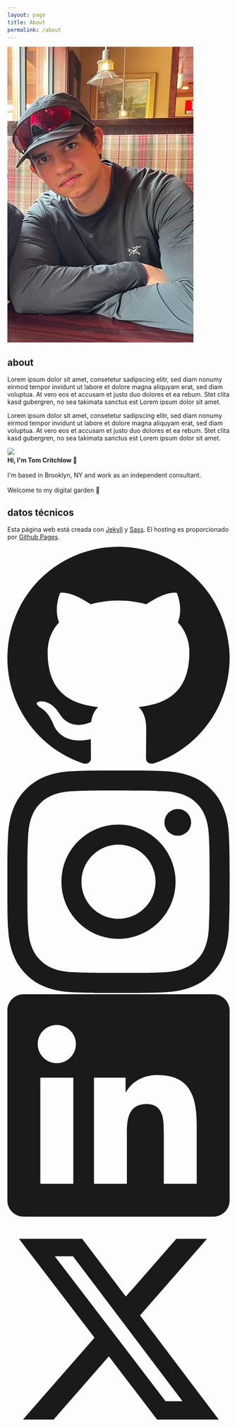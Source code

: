 ```yaml
---
layout: page
title: About
permalink: /about
---
```

<article class="pa3 pa5-ns mw7 center">
  <div class="mb4 flex justify-center">
    <img src="assets/alan-about.jpg" class="w-auto h-auto mw-100 mw-90-ns mw-80-l" alt="Photo of outer space">
  </div>
  <div>
    <h1 class="dark-gray f5 f4-l mt0">about</h1>
    <p class="f6 f5-l lh-copy">
      Lorem ipsum dolor sit amet, consetetur sadipscing elitr, sed diam nonumy eirmod
      tempor invidunt ut labore et dolore magna aliquyam erat, sed diam voluptua. At
      vero eos et accusam et justo duo dolores et ea rebum. Stet clita kasd gubergren,
      no sea takimata sanctus est Lorem ipsum dolor sit amet.
    </p>
    <p class="f6 f5-l lh-copy">
      Lorem ipsum dolor sit amet, consetetur sadipscing elitr, sed diam nonumy eirmod
      tempor invidunt ut labore et dolore magna aliquyam erat, sed diam voluptua. At
      vero eos et accusam et justo duo dolores et ea rebum. Stet clita kasd gubergren,
      no sea takimata sanctus est Lorem ipsum dolor sit amet.
    </p>
  </div>
</article>
<div class="pt4 pt5-l pb2 w-two-thirds-ns ph3 ph0-l center">

<div class="flex flex-wrap bg-dark-gray shadow-4 pa4 lh-copy f4 br2 mv4">
  <img class="w-25-l w-100 br2 pb3 pb0-l" style="transform:rotate(-2deg)" src="/assets/alan-about.jpeg">
  <div class="w-75-l pl4-l">
    <strong class="f3">Hi, I'm Tom Critchlow 👋</strong>
    <br><br>
    I'm based in Brooklyn, NY and work as an independent consultant.
    <br><br>
    Welcome to my digital garden 🌱
  </div>

</div>
<article class="pa3 pa5-ns mw7 center">
  <div>
    <h2 class="dark-gray f5 f4-l mt0">datos técnicos</h2>
    <p class="f6 f5-l lh-copy">
      Esta página web está creada con <a class="link dim dark-gray underline" href="https://jekyllrb.com/" target="_blank">Jekyll</a> y <a class="link dim dark-gray underline" href="https://sass-lang.com/" target="_blank">Sass</a>. El hosting es proporcionado por <a class="link dim dark-gray underline" href="https://pages.github.com/" target="_blank">Github Pages</a>.
    </p>
  </div>
</article>

<article class="pv4 ph3 ph5-ns tc">
  <a class="link dark-gray hover-silver dib h2 w2 mr3" href="https://github.com/st-allan" title="GitHub">
    <svg fill="currentColor" xmlns="http://www.w3.org/2000/svg" viewBox="0 0 16 16" fill-rule="evenodd" clip-rule="evenodd" stroke-linejoin="round" stroke-miterlimit="1.414"><path d="M8 0C3.58 0 0 3.582 0 8c0 3.535 2.292 6.533 5.47 7.59.4.075.547-.172.547-.385 0-.19-.007-.693-.01-1.36-2.226.483-2.695-1.073-2.695-1.073-.364-.924-.89-1.17-.89-1.17-.725-.496.056-.486.056-.486.803.056 1.225.824 1.225.824.714 1.223 1.873.87 2.33.665.072-.517.278-.87.507-1.07-1.777-.2-3.644-.888-3.644-3.953 0-.873.31-1.587.823-2.147-.083-.202-.358-1.015.077-2.117 0 0 .672-.215 2.2.82.638-.178 1.323-.266 2.003-.27.68.004 1.364.092 2.003.27 1.527-1.035 2.198-.82 2.198-.82.437 1.102.163 1.915.08 2.117.513.56.823 1.274.823 2.147 0 3.073-1.87 3.75-3.653 3.947.287.246.543.735.543 1.48 0 1.07-.01 1.933-.01 2.195 0 .215.144.463.55.385C13.71 14.53 16 11.534 16 8c0-4.418-3.582-8-8-8"/></svg>
  </a>
  <a class="link hover-silver dark-gray dib h2 w2 mr3" href="https://www.instagram.com/st_allan/" title="Instagram">
    <svg fill="currentColor" xmlns="http://www.w3.org/2000/svg" viewBox="0 0 16 16" fill-rule="evenodd" clip-rule="evenodd" stroke-linejoin="round" stroke-miterlimit="1.414"><path d="M8 0C5.827 0 5.555.01 4.702.048 3.85.088 3.27.222 2.76.42c-.526.204-.973.478-1.417.923-.445.444-.72.89-.923 1.417-.198.51-.333 1.09-.372 1.942C.008 5.555 0 5.827 0 8s.01 2.445.048 3.298c.04.852.174 1.433.372 1.942.204.526.478.973.923 1.417.444.445.89.72 1.417.923.51.198 1.09.333 1.942.372.853.04 1.125.048 3.298.048s2.445-.01 3.298-.048c.852-.04 1.433-.174 1.942-.372.526-.204.973-.478 1.417-.923.445-.444.72-.89.923-1.417.198-.51.333-1.09.372-1.942.04-.853.048-1.125.048-3.298s-.01-2.445-.048-3.298c-.04-.852-.174-1.433-.372-1.942-.204-.526-.478-.973-.923-1.417-.444-.445-.89-.72-1.417-.923-.51-.198-1.09-.333-1.942-.372C10.445.008 10.173 0 8 0zm0 1.44c2.136 0 2.39.01 3.233.048.78.036 1.203.166 1.485.276.374.145.64.318.92.598.28.28.453.546.598.92.11.282.24.705.276 1.485.038.844.047 1.097.047 3.233s-.01 2.39-.048 3.233c-.036.78-.166 1.203-.276 1.485-.145.374-.318.64-.598.92-.28.28-.546.453-.92.598-.282.11-.705.24-1.485.276-.844.038-1.097.047-3.233.047s-2.39-.01-3.233-.048c-.78-.036-1.203-.166-1.485-.276-.374-.145-.64-.318-.92-.598-.28-.28-.453-.546-.598-.92-.11-.282-.24-.705-.276-1.485C1.45 10.39 1.44 10.136 1.44 8s.01-2.39.048-3.233c.036-.78.166-1.203.276-1.485.145-.374.318-.64.598-.92.28-.28.546-.453.92-.598.282-.11.705-.24 1.485-.276C5.61 1.45 5.864 1.44 8 1.44zm0 2.452c-2.27 0-4.108 1.84-4.108 4.108 0 2.27 1.84 4.108 4.108 4.108 2.27 0 4.108-1.84 4.108-4.108 0-2.27-1.84-4.108-4.108-4.108zm0 6.775c-1.473 0-2.667-1.194-2.667-2.667 0-1.473 1.194-2.667 2.667-2.667 1.473 0 2.667 1.194 2.667 2.667 0 1.473-1.194 2.667-2.667 2.667zm5.23-6.937c0 .53-.43.96-.96.96s-.96-.43-.96-.96.43-.96.96-.96.96.43.96.96z"/></svg>
  </a>
  
  <a class="link hover-silver dark-gray dib h2 w2 mr3" href="https://www.linkedin.com/in/alangarciamuniz/" title="LinkedIn">
    <svg fill="currentColor" xmlns="http://www.w3.org/2000/svg" viewBox="0 0 16 16" fill-rule="evenodd" clip-rule="evenodd" stroke-linejoin="round" stroke-miterlimit="1.414"><path d="M13.632 13.635h-2.37V9.922c0-.886-.018-2.025-1.234-2.025-1.235 0-1.424.964-1.424 1.96v3.778h-2.37V6H8.51V7.04h.03c.318-.6 1.092-1.233 2.247-1.233 2.4 0 2.845 1.58 2.845 3.637v4.188zM3.558 4.955c-.762 0-1.376-.617-1.376-1.377 0-.758.614-1.375 1.376-1.375.76 0 1.376.617 1.376 1.375 0 .76-.617 1.377-1.376 1.377zm1.188 8.68H2.37V6h2.376v7.635zM14.816 0H1.18C.528 0 0 .516 0 1.153v13.694C0 15.484.528 16 1.18 16h13.635c.652 0 1.185-.516 1.185-1.153V1.153C16 .516 15.467 0 14.815 0z" fill-rule="nonzero"/></svg>
  </a>
  
  <a class="link hover-silver dark-gray dib h2 w2 mr3" href="https://x.com/st_allan" title="X (formerly Twitter)">
  <svg fill="currentColor" xmlns="http://www.w3.org/2000/svg" viewBox="0 0 24 24" fill-rule="evenodd" clip-rule="evenodd" stroke-linejoin="round" stroke-miterlimit="1.414"><path d="M18.244 2.25h3.308l-7.227 8.26 8.502 11.24H16.17l-5.214-6.817L4.99 21.75H1.68l7.73-8.835L1.254 2.25H8.08l4.713 6.231zm-1.161 17.52h1.833L7.084 4.126H5.117z"/></svg>
  </a>
</article>


